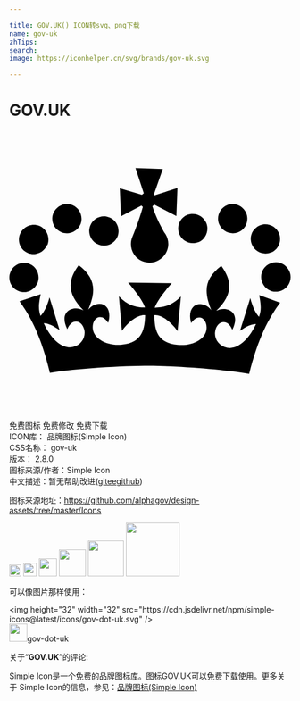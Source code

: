 ```yaml
---

title: GOV.UK() ICON转svg、png下载
name: gov-uk
zhTips: 
search: 
image: https://iconhelper.cn/svg/brands/gov-uk.svg

---
```


# GOV.UK  <small style="font-size: 60%;font-weight: 100"></small>

<div id="svg" class="svg-wrap">
<svg role="img" viewBox="0 0 24 24" xmlns="http://www.w3.org/2000/svg"><title>GOV.UK icon</title><path d="M2.4 13.031c.261-.64-.04-1.374-.682-1.638-.631-.262-1.362.049-1.623.688-.266.637.038 1.363.668 1.623.632.267 1.368-.037 1.623-.673m.858-3.244c.256-.636-.045-1.37-.691-1.639-.631-.258-1.367.053-1.639.687-.27.638.03 1.369.662 1.629.646.266 1.367-.039 1.639-.677m1.218-1.095c.645.264 1.367-.041 1.637-.675.256-.639-.045-1.375-.676-1.639-.632-.26-1.368.049-1.639.686-.271.638.046 1.367.678 1.626m3.156 1.053c.646.256 1.368-.045 1.64-.676.255-.646-.046-1.383-.691-1.639-.634-.271-1.37.046-1.626.676-.27.632.045 1.368.677 1.625M21.6 13.006c.271.631.993.933 1.639.661.632-.27.933-.992.661-1.639-.271-.646-1.008-.947-1.639-.676-.646.256-.945.992-.676 1.639m.752-2.57c.631-.257.931-.993.676-1.64-.271-.632-1.008-.946-1.639-.677-.646.271-.947.992-.676 1.639.256.632.993.933 1.624.678m-2.78-1.729c.631-.26.932-.992.672-1.631-.27-.646-1.001-.947-1.639-.686-.632.271-.937.992-.67 1.639.27.631 1.007.932 1.638.676m-3.412.858c.631-.271.932-1.007.677-1.639-.271-.646-.993-.947-1.64-.691-.631.271-.932 1.008-.661 1.639.271.632.993.932 1.64.662M9.425 4.935l.093 2.399 1.752-.923c.035.039.079.078.12.107-.181.718-.621 1.914-.896 2.575-.335.812.051 1.744.862 2.078.812.331 1.747-.06 2.083-.872.241-.57.121-1.188-.24-1.623-.391-.678-.781-1.533-.992-2.195.061-.045.105-.105.15-.15l1.895.977.09-2.39-1.969.632c-.016-.031-.031-.061-.045-.075l.766-2.181-2.33-.074.707 2.148c-.061.031-.105.076-.15.137l-1.896-.57zm11.896 9.109c.16.883.188 1.284-.015 1.859-.285-.286-.54-.807-.749-1.594l-.872 2.79c.52-.346.915-.565 1.364-.571-.815 1.713-1.819 2.146-2.461 2.021-.787-.158-1.15-.867-1.012-1.466.175-.842 1.052-1.052 1.448-.067.792-1.566-.52-2.078-1.368-1.624 1.313-1.28 1.468-2.426.426-3.836-1.464 1.106-1.49 2.21-.851 3.772-.842-.985-2.18-.466-1.713 1.113.627-.949 1.432-.346 1.298.565-.109.796-1.163 1.413-2.461 1.292-1.864-.165-1.954-1.457-1.983-2.525.451-.074 1.277.361 1.983 1.354l.286-2.962c-.767.782-1.474.946-2.24.962.271-.781 1.459-2.09 1.459-2.09l-3.729-.045s1.188 1.323 1.443 2.119c-.768-.014-1.459-.164-2.225-.961l.255 2.961c.706-.991 1.534-1.412 1.984-1.338-.045 1.053-.15 2.346-2.015 2.511-1.293.105-2.345-.526-2.449-1.323-.121-.901.691-1.503 1.307-.541.481-1.578-.856-2.104-1.699-1.127.662-1.564.647-2.676-.811-3.789-1.053 1.398-.902 2.541.405 3.85-.842-.467-2.165.029-1.383 1.607.405-.992 1.278-.766 1.458.076.12.601-.24 1.308-1.021 1.457-.646.121-1.639-.315-2.451-2.044.451.016.842.241 1.354.587l-.859-2.783c-.209.781-.48 1.295-.766 1.578-.186-.57-.166-.977.014-1.859l-1.803.613c.922 1.264 1.857 3.021 2.59 6.104 2.275-.376 6.157-.603 8.509-.603 2.345.015 6.229.285 8.494.691.767-3.081 1.713-4.825 2.646-6.073l-1.773-.646-.014-.015z"/></svg>
</div>
<detail full-name='gov-uk'></detail>

<div class="detail-page">
<p>
<span><span class="badge-success badge">免费图标</span> <span class="badge-success badge">免费修改</span>  <span class="badge-success badge">免费下载</span> </span>
<br/>
<span>
ICON库：
<span class="badge-secondary badge">品牌图标(Simple Icon)</span> 
</span>
<br/>
<span>
CSS名称：
<span class="badge-secondary badge">gov-uk</span> 
</span>

<br/>
<span>
版本：
<span class="badge-secondary badge">2.8.0</span> 
</span>
<br/>
<span>图标来源/作者：<span class="badge-light badge">Simple Icon</span></span> 
<br/>
<span class="zh-detail">中文描述：暂无<span class="help-link"><span>帮助改进</span>(<a href="https://gitee.com/liuwave/icon-helper/edit/master/json/brands/gov-uk.json" target="_blank" rel="noopener noreferrer">gitee</a><a href="https://github.com/liuwave/icon-helper/edit/master/json/brands/gov-uk.json" target="_blank" rel="noopener noreferrer">github</a></span>)</span><br/>
</p>
</div><div class="description description alert alert-light"><p>图标来源地址：<a href="https://github.com/alphagov/design-assets/tree/master/Icons" target="_blank" rel="noopener noreferrer">https://github.com/alphagov/design-assets/tree/master/Icons</a></p></div>
<div class="alert alert-dark">
<img height="21" width="21" src="https://cdn.jsdelivr.net/npm/simple-icons@latest/icons/gov-dot-uk.svg" />
<img height="24" width="24" src="https://cdn.jsdelivr.net/npm/simple-icons@latest/icons/gov-dot-uk.svg" />
<img height="32" width="32" src="https://cdn.jsdelivr.net/npm/simple-icons@latest/icons/gov-dot-uk.svg" />
<img height="48" width="48" src="https://cdn.jsdelivr.net/npm/simple-icons@latest/icons/gov-dot-uk.svg" />
<img height="64" width="64" src="https://cdn.jsdelivr.net/npm/simple-icons@latest/icons/gov-dot-uk.svg" />
<img height="96" width="96" src="https://cdn.jsdelivr.net/npm/simple-icons@latest/icons/gov-dot-uk.svg" />

</div>
<div>
  <p>可以像图片那样使用：    
  </p>
  <div class="alert alert-primary" style="font-size: 14px">
    &lt;img height="32" width="32" src="https://cdn.jsdelivr.net/npm/simple-icons@latest/icons/gov-dot-uk.svg" /&gt;
    <copy-btn content='<img height="32" width="32" src="https://cdn.jsdelivr.net/npm/simple-icons@latest/icons/gov-dot-uk.svg" />'></copy-btn>
  </div>
  <div class="alert alert-secondary">
    <img height="32" width="32" src="https://cdn.jsdelivr.net/npm/simple-icons@latest/icons/gov-dot-uk.svg" />gov-dot-uk
    <copy-btn content="gov-dot-uk" btn-title="复制图标名称"></copy-btn>
  </div>
</div>
<div class="icon-detail__container">
<p>关于“<b>GOV.UK</b>”的评论:</p>
</div>
<Vssue title="关于“GOV.UK”的评论" />
<div><p>Simple Icon是一个免费的品牌图标库。图标GOV.UK可以免费下载使用。更多关于  Simple Icon的信息，参见：<a target="_blank" href="https://iconhelper.cn/brands.html">品牌图标(Simple Icon)</a>
</p></div>
